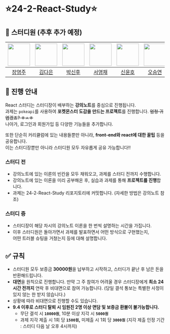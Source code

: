 # ⭐️24-2-React-Study⭐️

## 👥 스터디원 (추후 추가 예정)
|<img src="https://avatars.githubusercontent.com/u/111039206?v=4" width="70"/>|<img src="https://avatars.githubusercontent.com/u/163392169?v=4" width="70"/>|<img src="https://avatars.githubusercontent.com/u/97785040?v=4" width="70"/>|<img src="https://avatars.githubusercontent.com/u/167513319?v=4" width="70"/>|<img src="https://avatars.githubusercontent.com/u/174453342?v=4" width="70"/>|<img src="https://avatars.githubusercontent.com/u/168816030?v=4" width="70"/>|<img src="https://avatars.githubusercontent.com/u/164979565?v=4" width="70"/>|<img src="https://avatars.githubusercontent.com/u/144436027?v=4" width="70"/>|
|:---:|:---:|:---:|:---:|:---:|:---:|:---:|:---:|
|[장영주](https://github.com/youngju6143)|[김다은](https://github.com/rlaekdms901)|[박신후](https://github.com/tlsgnvkr)|[서영채](https://github.com/seoyc0219)|[신윤호](https://github.com/syh1e)|[오승연](https://github.com/SeungyeonO)|[이예린](https://github.com/yeyerinrin)|[전지원](https://github.com/jivvonC)|


## 📝 진행 안내

React 스터디는 스터디장이 배부하는 **강의노트**를 중심으로 진행됩니다. <br/>
과제는 `pokeapi`를 사용하여 **포켓몬스터 도감을 만드는 프로젝트**를 진행합니다. ~~엄청 귀엽겠죠? ㅎㅅㅎ~~ <br/>
나아가, 로그인과 회원가입 등 다양한 기능들을 추가합니다.

또한 단순히 커리큘럼에 있는 내용들뿐만 아니라, **front-end와 react에 대한 꿀팁** 등을 공유합니다. <br/>
이는 스터디장뿐만 아니라 스터디원 모두 자유롭게 공유 가능합니다!!

### 스터디 전

- 강의노트에 있는 이론의 빈칸을 모두 채워오고, 과제를 스터디 전까지 수행합니다.
- 강의노트에 있는 이론을 미리 공부해온 후, 실습과 과제를 통해 **프로젝트를 진행**합니다.
- 과제는 24-2-React-Study 리포지토리에 커밋합니다. (자세한 방법은 강의노트 참조)

### 스터디 중

- 스터디장이 해당 차시의 강의노트 이론을 한 번씩 설명하는 시간을 가집니다.
- 이후 스터디원은 돌아가면서 과제를 발표하면서 어떤 방식으로 구현했는지,<br/>
    어떤 트러블 슈팅을 거쳤는지 등에 대해 설명합니다.

## ✅ 규칙

- 스터디원 모두 보증금 **30000원**을 납부하고 시작하고, 스터디가 끝난 후 남은 돈을 반환해드립니다.
- **대면**을 원칙으로 진행합니다. 만약 그 주 참여가 어려울 경우 스터디장에게 **최소 24시간 전까지** 연락 후 비대면으로 참여 가능합니다. (당일 결석 통보는 특별한 사정이 있지 않는 한 받지 않습니다.)
- 상황에 따라 비대면으로 진행할 수도 있습니다.
- **9.4 이후로 스터디 탈퇴 시 임원진 2명 이상 면담 및 보증금 환불이 불가능합니다.**
    - 무단 결석 시 **`10000원`**, 10분 이상 지각 시 **`5000원`**
    - 과제 지각 제출 시 1회 당 **`1500원`,** 미제출 시 1회 당 **`3000원`**
    (지각 제출 인정 기간 : 스터디 다음 날 오후 4시까지)
